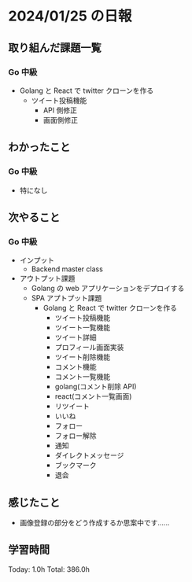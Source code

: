 # 2024/01/25 の日報

## 取り組んだ課題一覧

### Go 中級

- Golang と React で twitter クローンを作る
  - ツイート投稿機能
    - API 側修正
    - 画面側修正

## わかったこと

### Go 中級

- 特になし

## 次やること

### Go 中級

- インプット
  - Backend master class
- アウトプット課題
  - Golang の web アプリケーションをデプロイする
  - SPA アプトプット課題
    - Golang と React で twitter クローンを作る
      - ツイート投稿機能
      - ツイート一覧機能
      - ツイート詳細
      - プロフィール画面実装
      - ツイート削除機能
      - コメント機能
      - コメント一覧機能
      - golang(コメント削除 API)
      - react(コメント一覧画面)
      - リツイート
      - いいね
      - フォロー
      - フォロー解除
      - 通知
      - ダイレクトメッセージ
      - ブックマーク
      - 退会

## 感じたこと

- 画像登録の部分をどう作成するか思案中です……

## 学習時間

Today: 1.0h
Total: 386.0h
